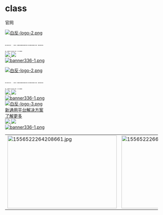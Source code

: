 # class
官网
<div class="g_sycen1hf g_sycen1hf12 fl clearfix wow">
    <a href="/Cn/Index/pageView/catid/10/id/8.html" target="_blank"></a>
    <div class="g_sycen1hf1 fl">
        <p>
            <a href="/Cn/Index/pageView/catid/58.html" target="_blank" textvalue="只支持选中一个链接时生效"><img src="/Public/Uploads/ueditor/upload/image/20191029/1572317177990978.png" title="1572317177990978.png" alt="白反-logo-2.png"/></a>
        </p>
        <div class="g_sycen1wz" style="white-space: normal;">
            <a href="http://25.test2.yongsy.net/Cn/Index/pageView/catid/58.html" target="_blank"><span style="color: rgb(255, 255, 255);">新通用平台解决方案</span></a>
        </div>
        <div class="g_cenbtnbox" style="white-space: normal;">
            <div class="g_cenbtn clearfix">
                <div class="g_cenbtn1 fl">
                    <a href="http://25.test2.yongsy.net/Cn/Index/pageView/catid/58.html" target="_blank"><span style="color: rgb(255, 255, 255);">了解更多</span></a>
                </div>
                <div class="g_cenbtn2 fl">
                    <a href="http://25.test2.yongsy.net/Cn/Index/pageView/catid/58.html" target="_blank" textvalue="只支持选中一个链接时生效"><img class="g_cenbtn21" src="http://25.test2.yongsy.net/Public/Cn/images/sycen2jt1.png"/>&nbsp;<img class="g_cenbtn22" src="http://25.test2.yongsy.net/Public/Cn/images/sycen2jt2.png"/></a>
                </div>
            </div>
        </div>
        <div class="g_sycen1wz">
            <a href="http://25.test2.yongsy.net/Cn/Index/pageView/catid/9/id/4.html" target="_blank" style="white-space: normal;"></a><a href="/Cn/Index/pageView/catid/58.html" target="_blank"><img src="/Public/Uploads/ueditor/upload/image/20191028/1572253479104795.png" title="1572253479104795.png" alt="banner336-1.png"/></a>
        </div>
    </div><a href="/Cn/Index/pageView/catid/10/id/8.html" target="_blank"></a>
</div>

<div class="g_sycen1hf g_sycen1hf12 fl clearfix wow">
    <a href="/Cn/Index/pageView/catid/10/id/8.html" target="_blank"></a>
    <div class="g_sycen1hf1 fl">
        <p>
            <a href="/Cn/Index/pageView/catid/58.html" target="_blank" textvalue="只支持选中一个链接时生效"><img src="/Public/Uploads/ueditor/upload/image/20191029/1572317177990978.png" title="1572317177990978.png" alt="白反-logo-2.png"/></a>
        </p>
        <div class="g_sycen1wz">
            <a href="http://25.test2.yongsy.net/Cn/Index/pageView/catid/58.html" target="_blank"><span style="color: rgb(255, 255, 255);">新通用平台解决方案</span></a>
        </div>
        <div class="g_cenbtnbox">
            <div class="g_cenbtn clearfix">
                <div class="g_cenbtn1 fl">
                    <a href="http://25.test2.yongsy.net/Cn/Index/pageView/catid/58.html" target="_blank"><span style="color: rgb(255, 255, 255);">了解更多</span></a>
                </div>
                <div class="g_cenbtn2 fl">
                    <a href="http://25.test2.yongsy.net/Cn/Index/pageView/catid/58.html" target="_blank" textvalue="只支持选中一个链接时生效"><img class="g_cenbtn21" src="http://25.test2.yongsy.net/Public/Cn/images/sycen2jt1.png"/>&nbsp;<img class="g_cenbtn22" src="http://25.test2.yongsy.net/Public/Cn/images/sycen2jt2.png"/></a>
                </div>
            </div>
        </div>
        <div class="g_sycen1wz">
            <a href="http://25.test2.yongsy.net/Cn/Index/pageView/catid/9/id/4.html" target="_blank" style="white-space: normal;"></a><a href="/Cn/Index/pageView/catid/58.html" target="_blank"><img src="/Public/Uploads/ueditor/upload/image/20191028/1572253479104795.png" title="1572253479104795.png" alt="banner336-1.png"/></a>
        </div>
    </div><a href="/Cn/Index/pageView/catid/10/id/8.html" target="_blank"></a>
</div>

<div class="g_sycen1hf g_sycen1hf11 fl clearfix wow">
    <a href="/Cn/Index/pageView/catid/9/id/4.html" target="_blank"><div class="g_sycen1hf1 fl">
        <div class="g_sycen1icon"></div>
    </div>
    <div class="g_sycen1hf1 fl">
        <div class="g_sycen1icon">
            <img src="/Public/Uploads/ueditor/upload/image/20191029/1572336371690057.png" title="1572336371690057.png" alt="白反-logo-3.png"/>
        </div>
        <div class="g_sycen1wz">
            新通用平台解决方案
        </div>
        <div class="g_cenbtnbox">
            <div class="g_cenbtn clearfix">
                <div class="g_cenbtn1 fl">
                    了解更多
                </div>
                <div class="g_cenbtn2 fl">
                    <img class="g_cenbtn21" src="/Public/Cn/images/sycen2jt1.png"/> <img class="g_cenbtn22" src="/Public/Cn/images/sycen2jt2.png"/>
                </div>
            </div>
        </div>
    </div><img src="/Public/Uploads/ueditor/upload/image/20191029/1572336426139780.png" title="1572336426139780.png" alt="banner336-1.png"/></a>
</div>





<table>
    <tbody>
        <tr class="firstRow">
            <td>
                <img width="360" height="240" title="1556522264208661.jpg" style="width: 360px; height: 240px;" src="/Public/Uploads/ueditor/upload/image/20190429/1556522264208661.jpg"/>
            </td>
            <td>
                <img width="360" height="240" title="1556522266131061.jpg" style="width: 360px; height: 240px;" src="/Public/Uploads/ueditor/upload/image/20190429/1556522266131061.jpg"/>
            </td>
            <td>
                <img width="360" height="240" title="1556522263559154.jpg" style="width: 360px; height: 240px;" src="/Public/Uploads/ueditor/upload/image/20190429/1556522263559154.jpg"/>
            </td>
        </tr>
    </tbody>
</table>
